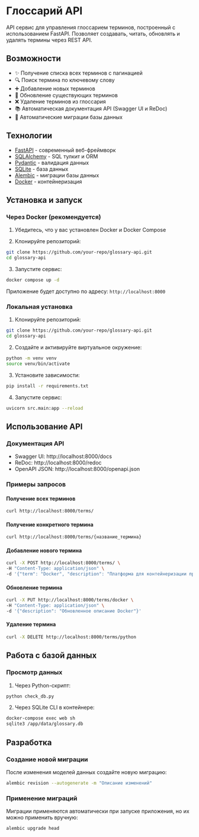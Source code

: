 # Глоссарий API

API сервис для управления глоссарием терминов, построенный с использованием FastAPI. Позволяет создавать, читать, обновлять и удалять термины через REST API.

## Возможности

- ✨ Получение списка всех терминов с пагинацией
- 🔍 Поиск термина по ключевому слову
- ➕ Добавление новых терминов
- 📝 Обновление существующих терминов
- ❌ Удаление терминов из глоссария
- 📚 Автоматическая документация API (Swagger UI и ReDoc)
- 🔄 Автоматические миграции базы данных

## Технологии

- [FastAPI](https://fastapi.tiangolo.com/) - современный веб-фреймворк
- [SQLAlchemy](https://www.sqlalchemy.org/) - SQL тулкит и ORM
- [Pydantic](https://pydantic-docs.helpmanual.io/) - валидация данных
- [SQLite](https://www.sqlite.org/) - база данных
- [Alembic](https://alembic.sqlalchemy.org/) - миграции базы данных
- [Docker](https://www.docker.com/) - контейнеризация

## Установка и запуск

### Через Docker (рекомендуется)

1. Убедитесь, что у вас установлен Docker и Docker Compose

2. Клонируйте репозиторий:

```bash
git clone https://github.com/your-repo/glossary-api.git
cd glossary-api
```

3. Запустите сервис:

```bash
docker compose up -d
```

Приложение будет доступно по адресу: `http://localhost:8000`

### Локальная установка

1. Клонируйте репозиторий:

```bash
git clone https://github.com/your-repo/glossary-api.git
cd glossary-api
```

2. Создайте и активируйте виртуальное окружение:

```bash
python -m venv venv
source venv/bin/activate
```

3. Установите зависимости:

```bash
pip install -r requirements.txt
```

4. Запустите сервис:

```bash
uvicorn src.main:app --reload
```

## Использование API

### Документация API

- Swagger UI: http://localhost:8000/docs
- ReDoc: http://localhost:8000/redoc
- OpenAPI JSON: http://localhost:8000/openapi.json

### Примеры запросов

#### Получение всех терминов

```bash
curl http://localhost:8000/terms/
```

#### Получение конкретного термина

```bash
curl http://localhost:8000/terms/{название_термина}
```

#### Добавление нового термина

```bash
curl -X POST http://localhost:8000/terms/ \
-H "Content-Type: application/json" \
-d '{"term": "Docker", "description": "Платформа для контейнеризации приложений"}'
```

#### Обновление термина

```bash
curl -X PUT http://localhost:8000/terms/docker \
-H "Content-Type: application/json" \
-d '{"description": "Обновленное описание Docker"}'
```

#### Удаление термина

```bash
curl -X DELETE http://localhost:8000/terms/python
```

## Работа с базой данных

### Просмотр данных

1. Через Python-скрипт:

```bash
python check_db.py
```
2. Через SQLite CLI в контейнере:

```bash
docker-compose exec web sh
sqlite3 /app/data/glossary.db
```

## Разработка

### Создание новой миграции

После изменения моделей данных создайте новую миграцию:

```bash
alembic revision --autogenerate -m "Описание изменений"
```

### Применение миграций

Миграции применяются автоматически при запуске приложения, но их можно применить вручную:

```bash
alembic upgrade head
```